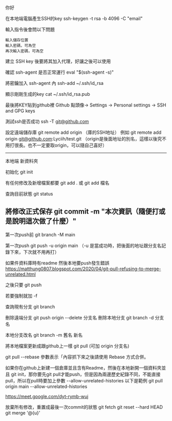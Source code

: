 你好

在本地端電腦產生SSH的key
ssh-keygen -t rsa -b 4096 -C "email"

輸入指令後會問以下問題

    輸入儲存位置
    輸入密碼，可為空
    再次輸入密碼，可為空

建立 SSH key 後要將其加入代理，好讓之後可以使用

確認 ssh-agent 是否正常運行
eval "$(ssh-agent -s)"

將密鑰加入 ssh-agent 內
ssh-add ~/.ssh/id_rsa


顯示剛剛生成的key
cat ~/.ssh/id_rsa.pub

最後將KEY貼到github裡
Github 點頭像-> Settings -> Personal settings -> SSH and GPG keys

測試ssh是否成功
ssh -T git@github.com

設定遠端儲存庫
git remote add origin （庫的SSH地址）      例如 git remote add origin git@github.com:Lyciih/test.git 
（origin是後面地址的別名，這樣以後究不用打很長。也不一定要取origin，可以隨自己喜好）

---
本地端 新資料夾

初始化
git init

有任何修改及新增檔案都要 git add .  或 git add 檔名

查詢目前狀態 git status

將修改正式保存 git commit -m "本次資訊（隨便打或是說明這次做了什麼）"
---
第一次push前
git branch -M main

第一次push
git push -u origin main （-u 是當成功時，把後面的地址跟分支名記錄下來，下次就不用再打）

如果件資料庫時有readme 然後本地要push發生錯誤
https://matthung0807.blogspot.com/2020/04/git-pull-refusing-to-merge-unrelated.html

之後只要
git push 

若要強制就加 -f

查詢現有分支 git branch

刪除遠端分支
git push origin --delete 分支名
刪除本地分支
git branch -d 分支名

本地分支改名
git branch -m 舊名 新名

將本地檔案更新成跟github上一樣
git pull (可加 origin 分支名)

git pull --rebase    參數表示「內容抓下來之後請使用 Rebase 方式合併。

如果你在github上新建一個倉庫並且含有Readme，然後在本地新開一個資料夾並且 git init，那你要先git pull才能push，但是因為兩邊歷史紀錄不同，不能直接pull，所以在pull時要加上參數
--allow-unrelated-histories
以下是範例
git pull origin main --allow-unrelated-histories

https://meet.google.com/dyt-rymb-wuj


放棄所有修改，重置成最後一次commit的狀態
git fetch
git reset --hard HEAD
git merge '@{u}'

